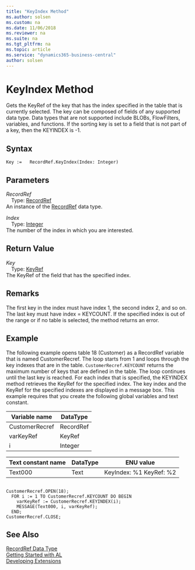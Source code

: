 ```yaml
---
title: "KeyIndex Method"
ms.author: solsen
ms.custom: na
ms.date: 11/06/2018
ms.reviewer: na
ms.suite: na
ms.tgt_pltfrm: na
ms.topic: article
ms.service: "dynamics365-business-central"
author: solsen
---
```

[//]: # (START>DO_NOT_EDIT)
[//]: # (IMPORTANT:Do not edit any of the content between here and the END>DO_NOT_EDIT.)
[//]: # (Any modifications should be made in the .xml files in the ModernDev repo.)
# KeyIndex Method
Gets the KeyRef of the key that has the index specified in the table that is currently selected. The key can be composed of fields of any supported data type. Data types that are not supported include BLOBs, FlowFilters, variables, and functions. If the sorting key is set to a field that is not part of a key, then the KEYINDEX is -1.

## Syntax
```
Key :=   RecordRef.KeyIndex(Index: Integer)
```
## Parameters
*RecordRef*  
&emsp;Type: [RecordRef](recordref-data-type.md)  
An instance of the [RecordRef](recordref-data-type.md) data type.  

*Index*  
&emsp;Type: [Integer](../integer/integer-data-type.md)  
The number of the index in which you are interested.  


## Return Value
*Key*  
&emsp;Type: [KeyRef](../keyref/keyref-data-type.md)  
The KeyRef of the field that has the specified index.  


[//]: # (IMPORTANT: END>DO_NOT_EDIT)

## Remarks  
 The first key in the index must have index 1, the second index 2, and so on. The last key must have index = KEYCOUNT. If the specified index is out of the range or if no table is selected, the method returns an error.  
  
## Example  
 The following example opens table 18 \(Customer\) as a RecordRef variable that is named CustomerRecref. The loop starts from 1 and loops through the key indexes that are in the table. `CustomerRecref.KEYCOUNT` returns the maximum number of keys that are defined in the table. The loop continues until the last key is reached. For each index that is specified, the KEYINDEX method retrieves the KeyRef for the specified index. The key index and the KeyRef for the specified indexes are displayed in a message box. This example requires that you create the following global variables and text constant.  
  
|Variable name|DataType|  
|-------------------|--------------|  
|CustomerRecref|RecordRef|  
|varKeyRef|KeyRef|  
|i|Integer|  
  
|Text constant name|DataType|ENU value|  
|------------------------|--------------|---------------|  
|Text000|Text|KeyIndex: %1   KeyRef: %2|  
  
```  
  
CustomerRecref.OPEN(18);  
  FOR i := 1 TO CustomerRecref.KEYCOUNT DO BEGIN  
    varKeyRef := CustomerRecref.KEYINDEX(i);  
    MESSAGE(Text000, i, varKeyRef);  
  END;  
CustomerRecref.CLOSE;  
```  
  

## See Also
[RecordRef Data Type](recordref-data-type.md)  
[Getting Started with AL](../../devenv-get-started.md)  
[Developing Extensions](../../devenv-dev-overview.md)